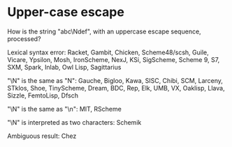 # Upper-case escape

How is the string "abc\Ndef", with an uppercase escape sequence, processed?

Lexical syntax error:  Racket, Gambit, Chicken, Scheme48/scsh, Guile, Vicare, Ypsilon, Mosh, IronScheme, NexJ, KSi, SigScheme, Scheme 9, S7, SXM, Spark, Inlab, Owl Lisp, Sagittarius

"\N" is the same as "N":  Gauche, Bigloo, Kawa, SISC, Chibi, SCM, Larceny, STklos, Shoe, TinyScheme, Dream, BDC, Rep, Elk, UMB, VX, Oaklisp, Llava, Sizzle, FemtoLisp, Dfsch

"\N" is the same as "\n":  MIT, RScheme

"\N" is interpreted as two characters: Schemik

Ambiguous result:  Chez
